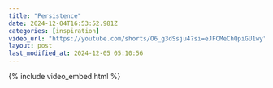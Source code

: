 ```yaml
---
title: "Persistence"
date: 2024-12-04T16:53:52.981Z
categories: [inspiration]
video_url: "https://youtube.com/shorts/O6_g3dSsju4?si=eJFCMeChQpiGU1wy"
layout: post
last_modified_at: 2024-12-05 05:10:56
---
```


{% include video_embed.html %}
